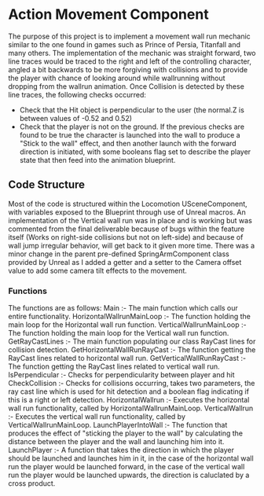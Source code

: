 # Action Movement Component
The purpose of this project is to implement a movement wall run mechanic similar to the one found in games such as Prince of Persia, Titanfall and many others.
The implementation of the mechanic was straight forward, two line traces would be traced to the right and left of the controlling character, angled a bit backwards to be more forgiving with collisions and to provide the player with chance of looking around while wallrunning without dropping from the wallrun animation.
Once Collision is detected by these line traces, the following checks occurred:
* Check that the Hit object is perpendicular to the user (the normal.Z is between values of -0.52 and 0.52)
* Check that the player is not on the ground.
If the previous checks are found to be true the character is launched into the wall to produce a "Stick to the wall" effect, and then another launch with the forward direction is initiated, with some booleans flag set to describe the player state that then feed into the animation blueprint.

## Code Structure
Most of the code is structured within the Locomotion USceneComponent, with variables exposed to the Blueprint through use of Unreal macros. An implementation of the Vertical wall run was in place and is working but was commented from the final deliverable because of bugs within the feature itself (Works on right-side collisions but not on left-side) and because of wall jump irregular behavior, will get back to it given more time.
There was a minor change in the parent pre-defined SpringArmComponent class provided by Unreal as I added a getter and a setter to the Camera offset value to add some camera tilt effects to the movement.

### Functions
The functions are as follows:
Main :- The main function which calls our entire functionality.
HorizontalWallrunMainLoop :- The function holding the main loop for the Horizontal wall run function.
VerticalWallrunMainLoop :- The function holding the main loop for the Vertical wall run function.
GetRayCastLines :- The main function populating our class RayCast lines for collision detection.
GetHorizontalWallRunRayCast :- The function getting the RayCast lines related to horizontal wall run.
GetVerticalWallRunRayCast :- The function getting the RayCast lines related to vertical wall run.
IsPerpendicular :- Checks for perpendicularity between player and hit
CheckCollision :- Checks for collisions occurring, takes two parameters, the ray cast line which is used for hit detection and a boolean flag indicating if this is a right or left detection.
HorizontalWallrun :- Executes the horizontal wall run functionality, called by HorizontalWallrunMainLoop.
VerticalWallrun :- Executes the vertical wall run functionality, called by VerticalWallrunMainLoop.
LaunchPlayerIntoWall :- The function that produces the effect of "sticking the player to the wall" by calculating the distance between the player and the wall and launching him into it.
LaunchPlayer :- A function that takes the direction in which the player should be launched and launches him in it, in the case of the horizontal wall run the player would be launched forward, in the case of the vertical wall run the player would be launched upwards, the direction is caluclated by a cross product.
